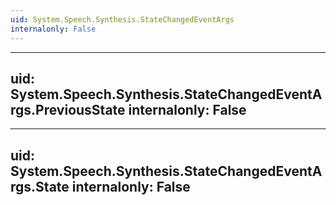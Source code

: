 ```yaml
---
uid: System.Speech.Synthesis.StateChangedEventArgs
internalonly: False
---
```


---
uid: System.Speech.Synthesis.StateChangedEventArgs.PreviousState
internalonly: False
---

---
uid: System.Speech.Synthesis.StateChangedEventArgs.State
internalonly: False
---
